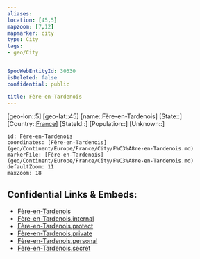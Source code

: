 ```yaml
---
aliases: 
location: [45,5]
mapzoom: [7,12] 
mapmarker: city 
type: City
tags:
- geo/City


SpocWebEntityId: 30330
isDeleted: false
confidential: public

title: Fère-en-Tardenois
---
```

[geo-lon::5]
[geo-lat::45]
[name::Fère-en-Tardenois]
[State::]
[Country::[France](geo/Continent/Europe/France.md)]
[StateId::]
[Population::]
[Unknown::]


```leaflet
id: Fère-en-Tardenois
coordinates: [Fère-en-Tardenois](geo/Continent/Europe/France/City/F%C3%A8re-en-Tardenois.md)
markerFile: [Fère-en-Tardenois](geo/Continent/Europe/France/City/F%C3%A8re-en-Tardenois.md)
defaultZoom: 11 
maxZoom: 18
```


## Confidential Links & Embeds: 
- [Fère-en-Tardenois](../../../../../../_public/geo/Continent/Europe/France/City/F%C3%A8re-en-Tardenois.md) 
- [Fère-en-Tardenois.internal](../../../../../../_internal/geo/Continent/Europe/France/City/F%C3%A8re-en-Tardenois.internal.md) 
- [Fère-en-Tardenois.protect](../../../../../../_protect/geo/Continent/Europe/France/City/F%C3%A8re-en-Tardenois.protect.md) 
- [Fère-en-Tardenois.private](../../../../../../_private/geo/Continent/Europe/France/City/F%C3%A8re-en-Tardenois.private.md) 
- [Fère-en-Tardenois.personal](../../../../../../_personal/geo/Continent/Europe/France/City/F%C3%A8re-en-Tardenois.personal.md) 
- [Fère-en-Tardenois.secret](../../../../../../_secret/geo/Continent/Europe/France/City/F%C3%A8re-en-Tardenois.secret.md) 
